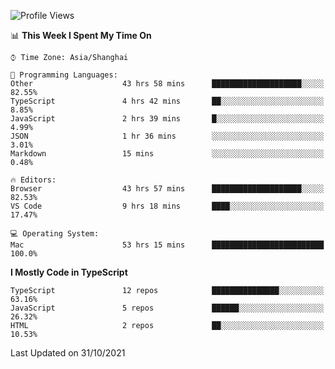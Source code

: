 <!--START_SECTION:waka-->
![Profile Views](http://img.shields.io/badge/Profile%20Views-0-blue)

📊 **This Week I Spent My Time On** 

```text
⌚︎ Time Zone: Asia/Shanghai

💬 Programming Languages: 
Other                    43 hrs 58 mins      ████████████████████░░░░░   82.55% 
TypeScript               4 hrs 42 mins       ██░░░░░░░░░░░░░░░░░░░░░░░   8.85% 
JavaScript               2 hrs 39 mins       █░░░░░░░░░░░░░░░░░░░░░░░░   4.99% 
JSON                     1 hr 36 mins        ░░░░░░░░░░░░░░░░░░░░░░░░░   3.01% 
Markdown                 15 mins             ░░░░░░░░░░░░░░░░░░░░░░░░░   0.48%

🔥 Editors: 
Browser                  43 hrs 57 mins      ████████████████████░░░░░   82.53% 
VS Code                  9 hrs 18 mins       ████░░░░░░░░░░░░░░░░░░░░░   17.47%

💻 Operating System: 
Mac                      53 hrs 15 mins      █████████████████████████   100.0%

```

**I Mostly Code in TypeScript** 

```text
TypeScript               12 repos            ███████████████░░░░░░░░░░   63.16% 
JavaScript               5 repos             ██████░░░░░░░░░░░░░░░░░░░   26.32% 
HTML                     2 repos             ██░░░░░░░░░░░░░░░░░░░░░░░   10.53%

```



 Last Updated on 31/10/2021
<!--END_SECTION:waka-->
